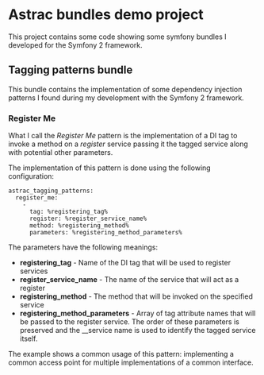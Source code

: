 Astrac bundles demo project
===========================

This project contains some code showing some symfony bundles I developed for the
Symfony 2 framework.

Tagging patterns bundle
-----------------------

This bundle contains the implementation of some dependency injection patterns I
found during my development with the Symfony 2 framework.

### Register Me

What I call the *Register Me* pattern is the implementation of a DI tag to invoke
a method on a *register* service passing it the tagged service along with potential
other parameters.

The implementation of this pattern is done using the following configuration:

    astrac_tagging_patterns:
      register_me:
        -
          tag: %registering_tag%
          register: %register_service_name%
          method: %registering_method%
          parameters: %registering_method_parameters%

The parameters have the following meanings:

* **registering_tag** - Name of the DI tag that will be used to register services
* **register_service_name** - The name of the service that will act as a register
* **registering_method** - The method that will be invoked on the specified service
* **registering_method_parameters** - Array of tag attribute names that will be
  passed to the register service. The order of these parameters is preserved and
  the __service name is used to identify the tagged service itself.

The example shows a common usage of this pattern: implementing a common access
point for multiple implementations of a common interface.
